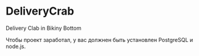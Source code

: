 # DeliveryCrab
Delivery Clab in Bikiny Bottom

Чтобы проект заработал, у вас должнен быть установлен PostgreSQL и node.js.
